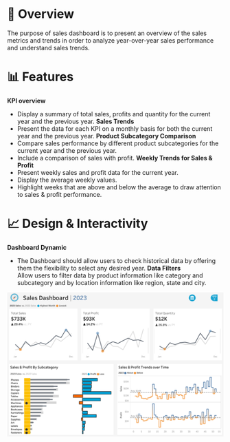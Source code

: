 # 📌 Overview 
The purpose of sales dashboard is to present an overview of the sales metrics and trends in order to analyze year-over-year sales performance and understand sales trends.
# 📊 Features
**KPI overview**  
 - Display a summary of total sales, profits and quantity for the current year and the previous year.
**Sales Trends**
 - Present the data for each KPI on a monthly basis for both the current year and the previous year.
**Product Subcategory Comparison**<br>
 - Compare sales performance by different product subcategories for the current year and the previous year.
 - Include a comparison of sales with profit.
**Weekly Trends for Sales & Profit**<br>
 - Present weekly sales and profit data for the current year.
 - Display the average weekly values.
 - Highlight weeks that are above and below the average to draw attention to sales & profit performance.
# 📈  Design & Interactivity 
**Dashboard Dynamic**<br>
 - The Dashboard should allow users to check historical data by offering them the flexibility to select any desired year.
**Data Filters**<br>
Allow users to filter data by product information like category and subcategory and by location information like region, state and city.

![Sales Dashboard Preview](preview/Sales%20Dashboard.png)

